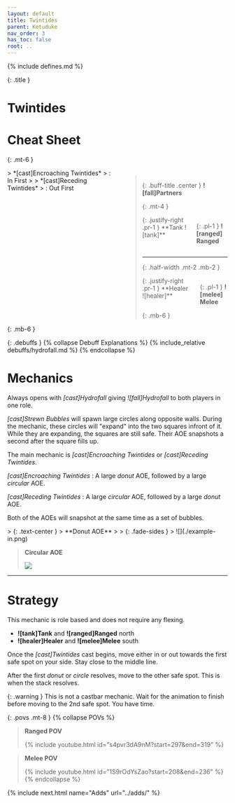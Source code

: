 ```yaml
---
layout: default
title: Twintides
parent: Ketuduke
nav_order: 3
has_toc: false
root: ..
---
```


{% include defines.md %}

{: .title }
# Twintides

# Cheat Sheet

{: .mt-6 }
<div class="columns borders collapse-sm" markdown="1">
> *[cast]Encroaching Twintides*
> : In First
>
> *[cast]Receding Twintides*
> : Out First

> {: .buff-title .center }
> **![fall]Partners**
>
> {: .mt-4 }
> <div class="columns positions" markdown="1">
> {: .justify-right .pr-1 }
> **Tank ![tank]**
>
> {: .pl-1 }
> **![ranged] Ranged**
> </div>
>
> -----
> {: .half-width .mt-2 .mb-2 }
>
> <div class="columns positions" markdown="1">
> {: .justify-right .pr-1 }
> **Healer ![healer]**
>
> {: .pl-1 }
> **![melee] Melee**
> </div>
> {: .mb-6 }
</div>
{: .mb-6 }

{: .debuffs }
{% collapse Debuff Explanations %}
{% include_relative debuffs/hydrofall.md %}
{% endcollapse %}

# Mechanics

Always opens with *[cast]Hydrofall* giving *![fall]Hydrofall* to both players
in one role.

*[cast]Strewn Bubbles* will spawn large circles along opposite walls. During the
mechanic, these circles will "expand" into the two squares infront of it. While
they are expanding, the squares are still safe. Their AOE snapshots a second
after the square fills up.

The main mechanic is *[cast]Encroaching Twintides* or *[cast]Receding Twintides*.

*[cast]Encroaching Twintides*
: A large *donut* AOE, followed by a large *circular* AOE.

*[cast]Receding Twintides*
: A large *circular* AOE, followed by a large *donut* AOE.

Both of the AOEs will snapshot at the same time as a set of bubbles.

<div class="timeline" markdown="1">
> {: .text-center }
> **Donut AOE**
>
> {: .fade-sides }
> ![](./example-in.png)

> **Circular AOE**
>
> ![](./example-out.png)
</div>

-----

# Strategy

This mechanic is role based and does not require any flexing.

* **![tank]Tank** and **![ranged]Ranged** north
* **![healer]Healer** and **![melee]Melee** south

Once the *[cast]Twintides* cast begins, move either in or out towards the first
safe spot on your side. Stay close to the middle line.

After the first *donut* or *circle* resolves, move to the other safe spot. This
is when the stack resolves.

{: .warning }
This is not a castbar mechanic. Wait for the animation to finish before moving
to the 2nd safe spot. You have time.

{: .povs .mt-8 }
{% collapse POVs %}
> **Ranged POV**
>
> {% include youtube.html id="s4pvr3dA9nM?start=297&end=319" %}

> **Melee POV**
>
> {% include youtube.html id="1S9rOdYsZao?start=208&end=236" %}
{% endcollapse %}

{% include next.html name="Adds" url="../adds/" %}
